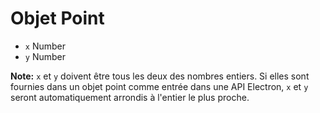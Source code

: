 # Objet Point

* `x` Number
* `y` Number

**Note:** `x` et `y` doivent être tous les deux des nombres entiers. Si elles sont fournies dans un objet point comme entrée dans une API Electron, `x` et `y` seront automatiquement arrondis à l'entier le plus proche.
